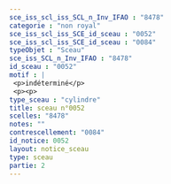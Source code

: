 ```yaml
---
sce_iss_scl_iss_SCL_n_Inv_IFAO : "8478"
categorie : "non royal"
sce_iss_scl_iss_SCE_id_sceau : "0052"
sce_iss_scl_iss_SCE_id_sceau : "0084"
typeObjet : "Sceau"
sce_iss_SCL_n_Inv_IFAO : "8478"
id_sceau : "0052"
motif : |
 <p>indéterminé</p>
 <p><p>
type_sceau : "cylindre"
title: sceau n°0052
scelles: "8478"
notes: ""
contrescellement: "0084"
id_notice: 0052
layout: notice_sceau
type: sceau
partie: 2
---
```

